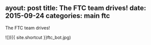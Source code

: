 ayout: post
title:  The FTC team drives!
date:   2015-09-24
categories: main ftc
---

<p>The FTC team drives!</p>

![]({{ site.shortcut }}ftc_bot.jpg)
